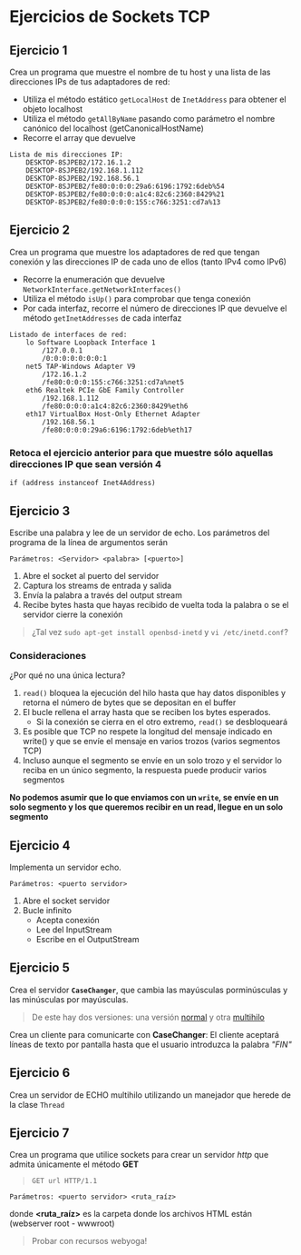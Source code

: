 # Ejercicios de Sockets TCP

## Ejercicio 1

Crea un programa que muestre el nombre de tu host y una lista de las direcciones IPs de tus adaptadores de red:

<ul>
<li>Utiliza el método estático <code>getLocalHost</code> de <code>InetAddress</code> para obtener el objeto localhost</li>
<li>Utiliza el método <code>getAllByName</code> pasando como parámetro el nombre canónico del localhost (getCanonicalHostName)</li>
<li>Recorre el array que devuelve</li>
</ul>

```console
Lista de mis direcciones IP:
    DESKTOP-8SJPEB2/172.16.1.2
    DESKTOP-8SJPEB2/192.168.1.112
    DESKTOP-8SJPEB2/192.168.56.1
    DESKTOP-8SJPEB2/fe80:0:0:0:29a6:6196:1792:6deb%54
    DESKTOP-8SJPEB2/fe80:0:0:0:a1c4:82c6:2360:8429%21
    DESKTOP-8SJPEB2/fe80:0:0:0:155:c766:3251:cd7a%13
```

## Ejercicio 2

Crea un programa que muestre los adaptadores de red que tengan conexión y las direcciones IP de cada uno de ellos (tanto IPv4 como IPv6)

<ul>
<li>Recorre la enumeración que devuelve <code>NetworkInterface.getNetworkInterfaces()</code></li>
<li>Utiliza el método <code>isUp()</code> para comprobar que tenga conexión</li>
<li>Por cada interfaz, recorre el número de direcciones IP que devuelve el método <code>getInetAddresses</code> de cada interfaz</li>
</ul>

```console
Listado de interfaces de red:
    lo Software Loopback Interface 1
        /127.0.0.1
        /0:0:0:0:0:0:0:1
    net5 TAP-Windows Adapter V9
        /172.16.1.2
        /fe80:0:0:0:155:c766:3251:cd7a%net5
    eth6 Realtek PCIe GbE Family Controller
        /192.168.1.112
        /fe80:0:0:0:a1c4:82c6:2360:8429%eth6
    eth17 VirtualBox Host-Only Ethernet Adapter
        /192.168.56.1
        /fe80:0:0:0:29a6:6196:1792:6deb%eth17
```

### Retoca el ejercicio anterior para que muestre sólo aquellas direcciones IP que sean versión 4

```
if (address instanceof Inet4Address)
```


## Ejercicio 3

Escribe una palabra y lee de un servidor de echo. Los parámetros del programa de la línea de argumentos serán

```console
Parámetros: <Servidor> <palabra> [<puerto>]
```

1. Abre el socket al puerto del servidor
2. Captura los streams de entrada y salida
3. Envía la palabra a través del output stream
4. Recibe bytes hasta que hayas recibido de vuelta toda la palabra o se el servidor cierre la conexión

> ¿Tal vez `sudo apt-get install openbsd-inetd` y `vi /etc/inetd.conf`?

### Consideraciones

¿Por qué no una única lectura?
1. `read()` bloquea la ejecución del hilo hasta que hay datos disponibles y retorna el número de bytes que se depositan en el buffer
2. El bucle rellena el array hasta que se reciben los bytes esperados.
    - Si la conexión se cierra en el otro extremo, `read()` se desbloqueará 
3. Es posible que TCP no respete la longitud del mensaje indicado en write() y que se envíe el mensaje en varios trozos (varios segmentos TCP)
4. Incluso aunque el segmento se envíe en un solo trozo y el servidor lo reciba en un único segmento, la respuesta puede producir varios segmentos

**No podemos asumir que lo que enviamos con un `write`, se envíe en un solo segmento y los que queremos recibir en un read, llegue en un solo segmento**

## Ejercicio 4

Implementa un servidor echo.

```console
Parámetros: <puerto servidor>
```

1. Abre el socket servidor
2. Bucle infinito 
    - Acepta conexión
    - Lee del InputStream
    - Escribe en el OutputStream

## Ejercicio 5

Crea el servidor **`CaseChanger`**, que cambia las mayúsculas porminúsculas y las minúsculas por mayúsculas.

> De este hay dos versiones: una versión [normal](./Ejercicio5/CaseChanger.java) y otra [multihilo](./Ejercicio5/CaseChangerMultihilo.java)

Crea un cliente para comunicarte con **CaseChanger**: El cliente aceptará líneas de texto por pantalla hasta que el usuario introduzca la palabra _"FIN"_

## Ejercicio 6

Crea un servidor de ECHO multihilo utilizando un manejador que herede de la clase `Thread`

## Ejercicio 7

Crea un programa que utilice sockets para crear un servidor _http_ que admita únicamente el método **GET**
> `GET url HTTP/1.1`

```console
Parámetros: <puerto servidor> <ruta_raíz>
```

donde **&lt;ruta_raíz&gt;** es la carpeta donde los archivos HTML están (webserver root - wwwroot)

> Probar con recursos webyoga!